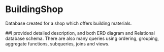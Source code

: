# BuildingShop
Database created for a shop which offers building materials. 

##I provided detailed description, and both ERD diagram and Relational database schema.
There are also many queries using ordering, grouping, aggregate functions, subqueries, joins and views. 

